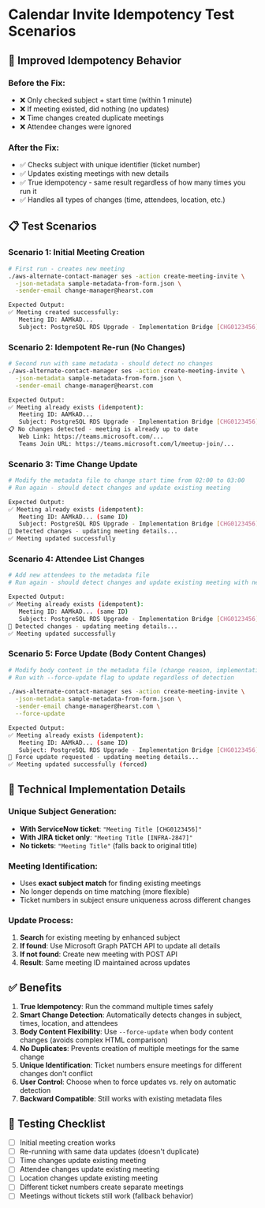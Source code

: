# Calendar Invite Idempotency Test Scenarios

## 🎯 Improved Idempotency Behavior

### Before the Fix:
- ❌ Only checked subject + start time (within 1 minute)
- ❌ If meeting existed, did nothing (no updates)
- ❌ Time changes created duplicate meetings
- ❌ Attendee changes were ignored

### After the Fix:
- ✅ Checks subject with unique identifier (ticket number)
- ✅ Updates existing meetings with new details
- ✅ True idempotency - same result regardless of how many times you run it
- ✅ Handles all types of changes (time, attendees, location, etc.)

## 📋 Test Scenarios

### Scenario 1: Initial Meeting Creation
```bash
# First run - creates new meeting
./aws-alternate-contact-manager ses -action create-meeting-invite \
  -json-metadata sample-metadata-from-form.json \
  -sender-email change-manager@hearst.com

Expected Output:
✅ Meeting created successfully:
   Meeting ID: AAMkAD...
   Subject: PostgreSQL RDS Upgrade - Implementation Bridge [CHG0123456]
```

### Scenario 2: Idempotent Re-run (No Changes)
```bash
# Second run with same metadata - should detect no changes
./aws-alternate-contact-manager ses -action create-meeting-invite \
  -json-metadata sample-metadata-from-form.json \
  -sender-email change-manager@hearst.com

Expected Output:
✅ Meeting already exists (idempotent):
   Meeting ID: AAMkAD...
   Subject: PostgreSQL RDS Upgrade - Implementation Bridge [CHG0123456]
📋 No changes detected - meeting is already up to date
   Web Link: https://teams.microsoft.com/...
   Teams Join URL: https://teams.microsoft.com/l/meetup-join/...
```

### Scenario 3: Time Change Update
```bash
# Modify the metadata file to change start time from 02:00 to 03:00
# Run again - should detect changes and update existing meeting

Expected Output:
✅ Meeting already exists (idempotent):
   Meeting ID: AAMkAD... (same ID)
   Subject: PostgreSQL RDS Upgrade - Implementation Bridge [CHG0123456]
🔄 Detected changes - updating meeting details...
✅ Meeting updated successfully
```

### Scenario 4: Attendee List Changes
```bash
# Add new attendees to the metadata file
# Run again - should detect changes and update existing meeting with new attendee list

Expected Output:
✅ Meeting already exists (idempotent):
   Meeting ID: AAMkAD... (same ID)
   Subject: PostgreSQL RDS Upgrade - Implementation Bridge [CHG0123456]
🔄 Detected changes - updating meeting details...
✅ Meeting updated successfully
```

### Scenario 5: Force Update (Body Content Changes)
```bash
# Modify body content in the metadata file (change reason, implementation plan, etc.)
# Run with --force-update flag to update regardless of detection

./aws-alternate-contact-manager ses -action create-meeting-invite \
  -json-metadata sample-metadata-from-form.json \
  -sender-email change-manager@hearst.com \
  --force-update

Expected Output:
✅ Meeting already exists (idempotent):
   Meeting ID: AAMkAD... (same ID)
   Subject: PostgreSQL RDS Upgrade - Implementation Bridge [CHG0123456]
🔄 Force update requested - updating meeting details...
✅ Meeting updated successfully (forced)
```

## 🔧 Technical Implementation Details

### Unique Subject Generation:
- **With ServiceNow ticket**: `"Meeting Title [CHG0123456]"`
- **With JIRA ticket only**: `"Meeting Title [INFRA-2847]"`
- **No tickets**: `"Meeting Title"` (falls back to original title)

### Meeting Identification:
- Uses **exact subject match** for finding existing meetings
- No longer depends on time matching (more flexible)
- Ticket numbers in subject ensure uniqueness across different changes

### Update Process:
1. **Search** for existing meeting by enhanced subject
2. **If found**: Use Microsoft Graph PATCH API to update all details
3. **If not found**: Create new meeting with POST API
4. **Result**: Same meeting ID maintained across updates

## ✅ Benefits

1. **True Idempotency**: Run the command multiple times safely
2. **Smart Change Detection**: Automatically detects changes in subject, times, location, and attendees
3. **Body Content Flexibility**: Use `--force-update` when body content changes (avoids complex HTML comparison)
4. **No Duplicates**: Prevents creation of multiple meetings for the same change
5. **Unique Identification**: Ticket numbers ensure meetings for different changes don't conflict
6. **User Control**: Choose when to force updates vs. rely on automatic detection
7. **Backward Compatible**: Still works with existing metadata files

## 🧪 Testing Checklist

- [ ] Initial meeting creation works
- [ ] Re-running with same data updates (doesn't duplicate)
- [ ] Time changes update existing meeting
- [ ] Attendee changes update existing meeting
- [ ] Location changes update existing meeting
- [ ] Different ticket numbers create separate meetings
- [ ] Meetings without tickets still work (fallback behavior)